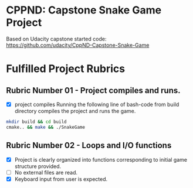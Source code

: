 # CPPND: Capstone Snake Game Project
Based on Udacity capstone started code: https://github.com/udacity/CppND-Capstone-Snake-Game

# Fulfilled Project Rubrics

## Rubric Number 01 - Project compiles and runs.
- [x] project compiles
Running the following line of bash-code from build directory compiles the project and runs the game.

```bash
mkdir build && cd build
cmake.. && make && ./SnakeGame
```

## Rubric Number 02 - Loops and I/O functions

- [x] Project is clearly organized into functions corresponding to initial game structure provided. 
- [ ] No external files are read. 
- [x] Keyboard input from user is expected.